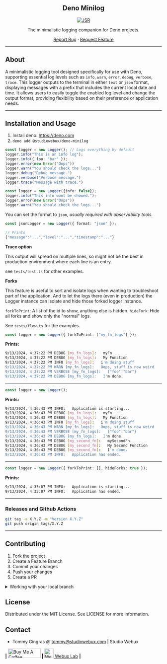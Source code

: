 <div align="center">

<h2>Deno Minilog</h2>

[![JSR](https://jsr.io/badges/@studiowebux/deno-minilog)](https://jsr.io/@studiowebux/deno-minilog)

<p>The minimalistic logging companion for Deno projects.</p>

<p align="center">
  <a href="https://github.com/studiowebux/deno-minilog/issues">Report Bug</a>
  ·
  <a href="https://github.com/studiowebux/deno-minilog/issues">Request Feature</a>
</p>
</div>

---

## About

A minimalistic logging tool designed specifically for use with Deno,
supporting essential log levels such as `info`, `warn`, `error`, `debug`, `verbose`, `trace`.
This logger outputs to the terminal in either `text` or `json` format,
displaying messages with a prefix that includes the current local date and time.
It allows users to easily toggle the enabled log level and change the output format,
providing flexibility based on their preference or application needs.

---

## Installation and Usage

1. Install deno: https://deno.com
2. `deno add @studiowebux/deno-minilog`


```ts
const logger = new Logger(); // Logs everything by default
logger.info("This is an info log");
logger.info({ foo: "bar" });
logger.error(new Error("Oops"))
logger.warn("You should check the logs...")
logger.debug("Debug message.")
logger.verbose("Verbose message.")
logger.trace("Message with trace.")
```

```ts
const logger = new Logger({info: false});
logger.info("This info wont be showed.");
logger.error(new Error("Oops"))
logger.warn("You should check the logs...")
```

You can set the format to `json`, *usually required with observability tools.*

```ts
const jsonLogger = new Logger({ format: "json" });

// Prints
{"message":"...","level":"...","timestamp":"..."}
```

**Trace option**

This output will spread on multiple lines,
so might not be the best in production environment where each line is an entry.

see `tests/test.ts` for other examples.

**Forks**

This feature is useful to sort and isolate logs when wanting to troubleshoot part of the application.
And to let the logs there (even in production) the Logger instance can isolate and hide those forked logger instance.

`forkToPrint`: A list of the id to show, anything else is hidden.
`hideFork`: Hide all forks and show only the "normal" logs.

See `tests/flow.ts` for the examples.

```ts
const logger = new Logger({ forkToPrint: ["my_fn_logs"] });
```

**Prints:**

```bash
9/13/2024, 4:37:22 PM DEBUG [my_fn_logs]:   myFn
9/13/2024, 4:37:22 PM DEBUG [my_fn_logs]:   My Function
9/13/2024, 4:37:22 PM INFO [my_fn_logs]:   i'm doing stuff
9/13/2024, 4:37:22 PM WARN [my_fn_logs]:   Oops, stuff is now weird
9/13/2024, 4:37:22 PM VERBOSE [my_fn_logs]:   {"foo":"bar"}
9/13/2024, 4:37:22 PM DEBUG [my_fn_logs]:   I'm done.
```

---

```ts
const logger = new Logger();
```

**Prints:**

```bash
9/13/2024, 4:36:43 PM INFO:   Application is starting...
9/13/2024, 4:36:43 PM DEBUG [my_fn_logs]:   myFn
9/13/2024, 4:36:43 PM DEBUG [my_fn_logs]:   My Function
9/13/2024, 4:36:43 PM INFO [my_fn_logs]:   i'm doing stuff
9/13/2024, 4:36:43 PM WARN [my_fn_logs]:   Oops, stuff is now weird
9/13/2024, 4:36:43 PM VERBOSE [my_fn_logs]:   {"foo":"bar"}
9/13/2024, 4:36:43 PM DEBUG [my_fn_logs]:   I'm done.
9/13/2024, 4:36:43 PM DEBUG [my_second_fn]:   mySecondFn
9/13/2024, 4:36:43 PM DEBUG [my_second_fn]:   My Second Function
9/13/2024, 4:36:43 PM DEBUG [my_second_fn]:   I'm done.
9/13/2024, 4:36:43 PM INFO:   Application has ended.
```

---

```ts
const logger = new Logger({ forkToPrint: [], hideForks: true });
```

**Prints:**

```bash
9/13/2024, 4:35:07 PM INFO:   Application is starting...
9/13/2024, 4:35:07 PM INFO:   Application has ended.
```

---

### Releases and Github Actions

```bash
git tag -a X.Y.Z -m "Version X.Y.Z"
git push origin tags/X.Y.Z
```

---

## Contributing

1. Fork the project
2. Create a Feature Branch
3. Commit your changes
4. Push your changes
5. Create a PR

<details>
<summary>Working with your local branch</summary>

**Branch Checkout:**

```bash
git checkout -b <feature|fix|release|chore|hotfix>/prefix-name
```

> Your branch name must starts with [feature|fix|release|chore|hotfix] and use a / before the name;
> Use hyphens as separator;
> The prefix correspond to your Kanban tool id (e.g. abc-123)

**Keep your branch synced:**

```bash
git fetch origin
git rebase origin/master
```

**Commit your changes:**

```bash
git add .
git commit -m "<feat|ci|test|docs|build|chore|style|refactor|perf|BREAKING CHANGE>: commit message"
```

> Follow this convention commitlint for your commit message structure

**Push your changes:**

```bash
git push origin <feature|fix|release|chore|hotfix>/prefix-name
```

**Examples:**

```bash
git checkout -b release/v1.15.5
git checkout -b feature/abc-123-something-awesome
git checkout -b hotfix/abc-432-something-bad-to-fix
```

```bash
git commit -m "docs: added awesome documentation"
git commit -m "feat: added new feature"
git commit -m "test: added tests"
```

</details>

## License

Distributed under the MIT License. See LICENSE for more information.

## Contact

- Tommy Gingras @ tommy@studiowebux.com | Studio Webux

<div>
<b> | </b>
<a href="https://www.buymeacoffee.com/studiowebux" target="_blank"
      ><img
        src="https://cdn.buymeacoffee.com/buttons/v2/default-yellow.png"
        alt="Buy Me A Coffee"
        style="height: 30px !important; width: 105px !important"
/></a>
<b> | </b>
<a href="https://webuxlab.com" target="_blank"
      ><img
        src="https://webuxlab-static.s3.ca-central-1.amazonaws.com/logoAmpoule.svg"
        alt="Webux Logo"
        style="height: 30px !important"
/> Webux Lab</a>
<b> | </b>
</div>
